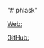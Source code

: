 "# phlask"

[Web:](https://scotch.io/tutorials/getting-started-with-flask-a-python-microframework)

[GitHub:](https://github.com/mbithenzomo/getting-started-with-flask)
